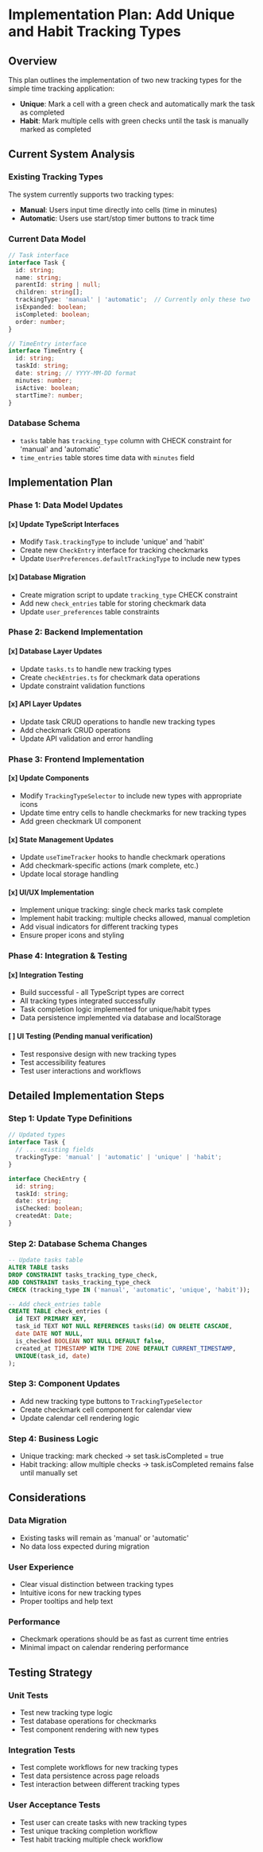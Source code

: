 # Implementation Plan: Add Unique and Habit Tracking Types

## Overview
This plan outlines the implementation of two new tracking types for the simple time tracking application:
- **Unique**: Mark a cell with a green check and automatically mark the task as completed
- **Habit**: Mark multiple cells with green checks until the task is manually marked as completed

## Current System Analysis

### Existing Tracking Types
The system currently supports two tracking types:
- **Manual**: Users input time directly into cells (time in minutes)
- **Automatic**: Users use start/stop timer buttons to track time

### Current Data Model
```typescript
// Task interface
interface Task {
  id: string;
  name: string;
  parentId: string | null;
  children: string[];
  trackingType: 'manual' | 'automatic';  // Currently only these two
  isExpanded: boolean;
  isCompleted: boolean;
  order: number;
}

// TimeEntry interface
interface TimeEntry {
  id: string;
  taskId: string;
  date: string; // YYYY-MM-DD format
  minutes: number;
  isActive: boolean;
  startTime?: number;
}
```

### Database Schema
- `tasks` table has `tracking_type` column with CHECK constraint for 'manual' and 'automatic'
- `time_entries` table stores time data with `minutes` field

## Implementation Plan

### Phase 1: Data Model Updates

#### [x] Update TypeScript Interfaces
- Modify `Task.trackingType` to include 'unique' and 'habit'
- Create new `CheckEntry` interface for tracking checkmarks
- Update `UserPreferences.defaultTrackingType` to include new types

#### [x] Database Migration
- Create migration script to update `tracking_type` CHECK constraint
- Add new `check_entries` table for storing checkmark data
- Update `user_preferences` table constraints

### Phase 2: Backend Implementation

#### [x] Database Layer Updates
- Update `tasks.ts` to handle new tracking types
- Create `checkEntries.ts` for checkmark data operations
- Update constraint validation functions

#### [x] API Layer Updates
- Update task CRUD operations to handle new tracking types
- Add checkmark CRUD operations
- Update API validation and error handling

### Phase 3: Frontend Implementation

#### [x] Update Components
- Modify `TrackingTypeSelector` to include new types with appropriate icons
- Update time entry cells to handle checkmarks for new tracking types
- Add green checkmark UI component

#### [x] State Management Updates
- Update `useTimeTracker` hooks to handle checkmark operations
- Add checkmark-specific actions (mark complete, etc.)
- Update local storage handling

#### [x] UI/UX Implementation
- Implement unique tracking: single check marks task complete
- Implement habit tracking: multiple checks allowed, manual completion
- Add visual indicators for different tracking types
- Ensure proper icons and styling

### Phase 4: Integration & Testing

#### [x] Integration Testing
- Build successful - all TypeScript types are correct
- All tracking types integrated successfully
- Task completion logic implemented for unique/habit types
- Data persistence implemented via database and localStorage

#### [ ] UI Testing (Pending manual verification)
- Test responsive design with new tracking types
- Test accessibility features
- Test user interactions and workflows

## Detailed Implementation Steps

### Step 1: Update Type Definitions
```typescript
// Updated types
interface Task {
  // ... existing fields
  trackingType: 'manual' | 'automatic' | 'unique' | 'habit';
}

interface CheckEntry {
  id: string;
  taskId: string;
  date: string;
  isChecked: boolean;
  createdAt: Date;
}
```

### Step 2: Database Schema Changes
```sql
-- Update tasks table
ALTER TABLE tasks
DROP CONSTRAINT tasks_tracking_type_check,
ADD CONSTRAINT tasks_tracking_type_check
CHECK (tracking_type IN ('manual', 'automatic', 'unique', 'habit'));

-- Add check_entries table
CREATE TABLE check_entries (
  id TEXT PRIMARY KEY,
  task_id TEXT NOT NULL REFERENCES tasks(id) ON DELETE CASCADE,
  date DATE NOT NULL,
  is_checked BOOLEAN NOT NULL DEFAULT false,
  created_at TIMESTAMP WITH TIME ZONE DEFAULT CURRENT_TIMESTAMP,
  UNIQUE(task_id, date)
);
```

### Step 3: Component Updates
- Add new tracking type buttons to `TrackingTypeSelector`
- Create checkmark cell component for calendar view
- Update calendar cell rendering logic

### Step 4: Business Logic
- Unique tracking: mark checked → set task.isCompleted = true
- Habit tracking: allow multiple checks → task.isCompleted remains false until manually set

## Considerations

### Data Migration
- Existing tasks will remain as 'manual' or 'automatic'
- No data loss expected during migration

### User Experience
- Clear visual distinction between tracking types
- Intuitive icons for new tracking types
- Proper tooltips and help text

### Performance
- Checkmark operations should be as fast as current time entries
- Minimal impact on calendar rendering performance

## Testing Strategy

### Unit Tests
- Test new tracking type logic
- Test database operations for checkmarks
- Test component rendering with new types

### Integration Tests
- Test complete workflows for new tracking types
- Test data persistence across page reloads
- Test interaction between different tracking types

### User Acceptance Tests
- Test user can create tasks with new tracking types
- Test unique tracking completion workflow
- Test habit tracking multiple check workflow